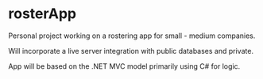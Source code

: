 # rosterApp
Personal project working on a rostering app for small - medium companies.

Will incorporate a live server integration with public databases and private. 

App will be based on the .NET MVC model primarily using C# for logic. 

